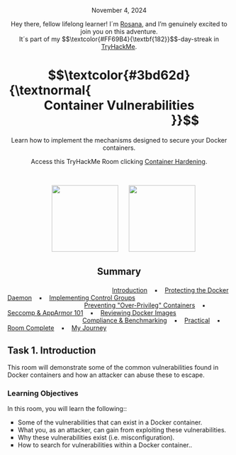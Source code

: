 <p align="center">November 4, 2024</p>
<p align="center">Hey there, fellow lifelong learner! I´m <a href="https://www.linkedin.com/in/rosanafssantos/">Rosana</a>, and I’m genuinely excited to join you on this adventure.<br>
It´s part of my $$\textcolor{#FF69B4}{\textbf{182}}$$-day-streak in  <a href="https://tryhackme.com/r/p/Rosana">TryHackMe</a>.</p>

<h1 align="center">
  $$\textcolor{#3bd62d}{\textnormal{&nbsp;&nbsp;&nbsp;&nbsp;&nbsp;&nbsp;&nbsp;&nbsp;&nbsp;&nbsp;&nbsp;&nbsp;&nbsp;&nbsp;&nbsp;&nbsp;&nbsp;&nbsp;&nbsp;&nbsp;&nbsp;&nbsp;&nbsp;&nbsp;&nbsp;&nbsp;&nbsp;&nbsp;&nbsp;&nbsp;&nbsp;&nbsp;&nbsp;&nbsp;&nbsp;&nbsp;&nbsp;&nbsp;&nbsp;&nbsp;&nbsp;&nbsp;&nbsp;&nbsp;&nbsp;&nbsp;&nbsp; Container Vulnerabilities &nbsp;&nbsp;&nbsp;&nbsp;&nbsp;&nbsp;&nbsp;&nbsp;&nbsp;&nbsp;&nbsp;&nbsp;&nbsp;&nbsp;&nbsp;&nbsp;&nbsp;&nbsp;&nbsp;&nbsp;&nbsp;&nbsp;&nbsp;&nbsp;&nbsp;&nbsp;&nbsp;&nbsp;&nbsp;&nbsp;&nbsp;&nbsp;&nbsp;&nbsp;&nbsp;&nbsp;&nbsp;&nbsp;&nbsp;&nbsp;&nbsp;&nbsp;&nbsp;&nbsp;&nbsp;}}$$
</h1>
<p align="center">Learn how to implement the mechanisms designed to secure your Docker containers.</p>
<p align="center">Access this TryHackMe Room clicking <a href="https://tryhackme.com/r/room/containerhardening">Container Hardening</a>.</p><br>
<p align="center">
  <img height="150px" hspace="20" src="https://github.com/user-attachments/assets/1aa324c5-151e-499d-8c8c-0cdb574e7a9a">
  <img height="150px" src="https://github.com/user-attachments/assets/f16f231e-8604-45b5-a070-327af81599b7">
</p>

<h2><p align="center">Summary<a id='0'></a></h2>

&nbsp;&nbsp;&nbsp;&nbsp;&nbsp;&nbsp;&nbsp;&nbsp;&nbsp;&nbsp;&nbsp;&nbsp;&nbsp;&nbsp;&nbsp;&nbsp;&nbsp;&nbsp;&nbsp;&nbsp;&nbsp;&nbsp;&nbsp;&nbsp;&nbsp;&nbsp;&nbsp;&nbsp;&nbsp;&nbsp;&nbsp;&nbsp;&nbsp;&nbsp;&nbsp;&nbsp;&nbsp;&nbsp;&nbsp;&nbsp;&nbsp;&nbsp;&nbsp;&nbsp;&nbsp;&nbsp;&nbsp;&nbsp;&nbsp;&nbsp;&nbsp;&nbsp;&nbsp;&nbsp;&nbsp;&nbsp;&nbsp;&nbsp;&nbsp; [Introduction](#1) &nbsp;&nbsp;&nbsp;▪️&nbsp;&nbsp;&nbsp; [Protecting the Docker Daemon](#2) &nbsp;&nbsp;&nbsp;▪️&nbsp;&nbsp;&nbsp; [Implementing Control Groups](#3) &nbsp;&nbsp;&nbsp;&nbsp;&nbsp;&nbsp;&nbsp;&nbsp;&nbsp;&nbsp;&nbsp;&nbsp;&nbsp;&nbsp;&nbsp;&nbsp;&nbsp;<br>
&nbsp;&nbsp;&nbsp;&nbsp;&nbsp;&nbsp;&nbsp;&nbsp;&nbsp;&nbsp;&nbsp;&nbsp;&nbsp;&nbsp;&nbsp;&nbsp;&nbsp;&nbsp;&nbsp;&nbsp;&nbsp;&nbsp;&nbsp;&nbsp;&nbsp;&nbsp;&nbsp;&nbsp;&nbsp;&nbsp;&nbsp;&nbsp;&nbsp;&nbsp;&nbsp;&nbsp;&nbsp;&nbsp;&nbsp;&nbsp;&nbsp;&nbsp;&nbsp; [Preventing "Over-Privileg" Containers](#4)  &nbsp;&nbsp;&nbsp;▪️&nbsp;&nbsp;&nbsp; [Seccomp & AppArmor 101](#5) &nbsp;&nbsp;&nbsp;▪️&nbsp;&nbsp;&nbsp; [Reviewing Docker Images](#6) &nbsp;&nbsp;&nbsp;&nbsp;&nbsp;&nbsp;&nbsp;&nbsp;&nbsp; <br>
&nbsp;&nbsp;&nbsp;&nbsp;&nbsp;&nbsp;&nbsp;&nbsp;&nbsp;&nbsp;&nbsp;&nbsp;&nbsp;&nbsp;&nbsp;&nbsp;&nbsp;&nbsp;&nbsp;&nbsp;&nbsp;&nbsp;&nbsp;&nbsp;&nbsp;&nbsp;&nbsp;&nbsp;&nbsp;&nbsp;&nbsp;&nbsp;&nbsp;&nbsp;&nbsp;&nbsp;&nbsp;&nbsp;&nbsp;&nbsp;&nbsp;&nbsp; [Compliance & Benchmarking](#7) &nbsp;&nbsp;&nbsp;▪️&nbsp;&nbsp;&nbsp; [Practical](#8) &nbsp;&nbsp;&nbsp;▪️&nbsp;&nbsp;&nbsp; [Room Complete](#9) &nbsp;&nbsp;&nbsp;▪️&nbsp;&nbsp;&nbsp; [My Journey](#10) &nbsp;&nbsp;&nbsp;&nbsp;&nbsp;&nbsp;&nbsp;


<h2>Task 1. Introduction<a id='1'></a></h2>

<p>This room will demonstrate some of the common vulnerabilities found in Docker containers and how an attacker can abuse these to escape.</p>

<h3>Learning Objectives</h3>
<p>In this room, you will learn the following::
<ul style="list-style-type:square">
    <li>Some of the vulnerabilities that can exist in a Docker container.</li>
    <li>What you, as an attacker, can gain from exploiting these vulnerabilities.</li>
    <li>Why these vulnerabilities exist (i.e. misconfiguration).</li>
    <li>How to search for vulnerabilities within a Docker container..</li>
</ul></p>
